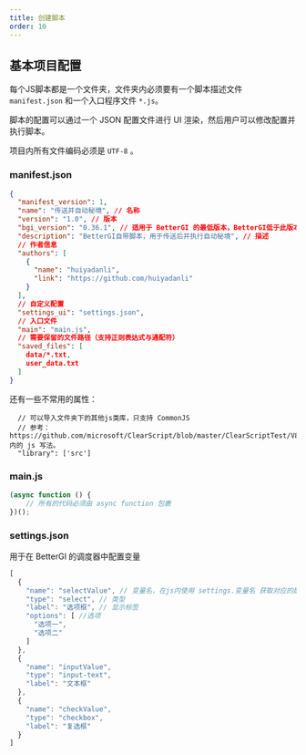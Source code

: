 ```yaml
---
title: 创建脚本
order: 10
---
```


## 基本项目配置

每个JS脚本都是一个文件夹，文件夹内必须要有一个脚本描述文件 `manifest.json` 和一个入口程序文件 `*.js`。

脚本的配置可以通过一个 JSON 配置文件进行 UI 渲染，然后用户可以修改配置并执行脚本。

项目内所有文件编码必须是 `UTF-8` 。

### manifest.json

```json
{
  "manifest_version": 1,
  "name": "传送并自动秘境", // 名称
  "version": "1.0", // 版本
  "bgi_version": "0.36.1", // 适用于 BetterGI 的最低版本，BetterGI低于此版本会提示
  "description": "BetterGI自带脚本，用于传送后并执行自动秘境", // 描述
  // 作者信息
  "authors": [
    {
      "name": "huiyadanli",
      "link": "https://github.com/huiyadanli"
    }
  ],
  // 自定义配置
  "settings_ui": "settings.json",
  // 入口文件
  "main": "main.js",
  // 需要保留的文件路径（支持正则表达式与通配符）
  "saved_files": [
    data/*.txt,
    user_data.txt
  ]
}
```

还有一些不常用的属性：

```
  // 可以导入文件夹下的其他js类库，只支持 CommonJS
  // 参考： https://github.com/microsoft/ClearScript/blob/master/ClearScriptTest/V8ModuleTest.cs 内的 js 写法。
  "library": ['src']
```

### main.js

```js
(async function () {
    // 所有的代码必须由 async function 包裹
})();
```

### settings.json

用于在 BetterGI 的调度器中配置变量

```js
[
  {
    "name": "selectValue", // 变量名，在js内使用 settings.变量名 获取对应的配置值
    "type": "select", // 类型
    "label": "选项框", // 显示标签
    "options": [ //选项
      "选项一",
      "选项二"
    ]
  },
  {
    "name": "inputValue",
    "type": "input-text",
    "label": "文本框"
  },
  {
    "name": "checkValue",
    "type": "checkbox",
    "label": "复选框"
  }
]
```
